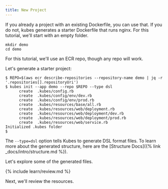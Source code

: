 ```yaml
---
title: New Project
---
```


If you already a project with an existing Dockerfile, you can use that. If you do not, kubes generates a starter Dockerfile that runs nginx. For this tutorial, we'll start with an empty folder.

    mkdir demo
    cd demo

For this tutorial, we'll use an ECR repo, though any repo will work.

Let's generate a starter project:

    $ REPO=$(aws ecr describe-repositories --repository-name demo | jq -r '.repositories[].repositoryUri')
    $ kubes init --app demo --repo $REPO --type dsl
          create  .kubes/config.rb
          create  .kubes/config/env/dev.rb
          create  .kubes/config/env/prod.rb
          create  .kubes/resources/base/all.rb
          create  .kubes/resources/web/deployment.rb
          create  .kubes/resources/web/deployment/dev.rb
          create  .kubes/resources/web/deployment/prod.rb
          create  .kubes/resources/web/service.rb
    Initialized .kubes folder
    $

The `--type=dsl` option tells Kubes to generate DSL format files. To learn more about the generated structure, here are the [Structure Docs]({% link _docs/intro/structure.md %}).

Let's explore some of the generated files.

{% include learn/review.md %}

Next, we'll review the resources.
